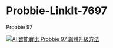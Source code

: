 # Probbie-LinkIt-7697
Probbie 97

[![AI 智能寶比 Probbie 97 韌體升級方法](//img.youtube.com/vi/y6qMFpBJFG4/0.jpg)](//www.youtube.com/watch?v=y6qMFpBJFG4 "AI 智能寶比 Probbie 97 韌體升級方法")
